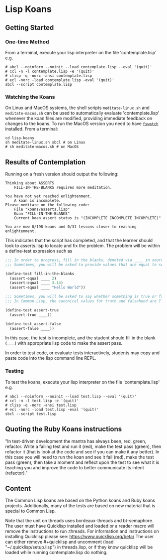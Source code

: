 # Lisp Koans

## Getting Started

### One-time Method

From a terminal, execute your lisp interpreter on the file 'contemplate.lisp' e.g.

    # abcl --noinform --noinit --load contemplate.lisp --eval '(quit)'
    # ccl -n -l contemplate.lisp -e '(quit)'
    # clisp -q -norc -ansi contemplate.lisp
    # ecl -norc -load contemplate.lisp -eval '(quit)'
    sbcl --script contemplate.lisp

### Watching the Koans

On Linux and MacOS systems, the shell scripts `meditate-linux.sh` and
`meditate-macos.sh` can be used to automatically evaluate 'contemplate.lisp'
whenever the koan files are modified, providing immediate feedback on changes
to the koans. To run the MacOS version you need to have
[`fswatch`](https://github.com/emcrisostomo/fswatch) installed. From a terminal:

    cd lisp-koans
    sh meditate-linux.sh sbcl # on Linux
    # sh meditate-macos.sh # on MacOS

## Results of Contemplation

Running on a fresh version should output the following:

```
Thinking about ASSERTS
    FILL-IN-THE-BLANKS requires more meditation.

You have not yet reached enlightenment.
    A koan is incomplete.
Please meditate on the following code:
    File "koans/asserts.lisp"
    Koan "FILL-IN-THE-BLANKS"
    Current koan assert status is "(INCOMPLETE INCOMPLETE INCOMPLETE)"

You are now 0/198 koans and 0/31 lessons closer to reaching enlightenment.
```

This indicates that the script has completed, and that the learner should look
to asserts.lisp to locate and fix the problem.  The problem will be within
a define-test expression such as

```lisp
;;; In order to progress, fill in the blanks, denoted via ____ in source code.
;;; Sometimes, you will be asked to provide values that are equal to something.

(define-test fill-in-the-blanks
  (assert-equal ____ 2)
  (assert-equal ____ 3.14)
  (assert-equal ____ "Hello World"))

;;; Sometimes, you will be asked to say whether something is true or false,
;;; In Common Lisp, the canonical values for truth and falsehood are T and NIL.

(define-test assert-true
  (assert-true ____))

(define-test assert-false
  (assert-false ____))
```

In this case, the test is incomplete, and the student should fill
in the blank (\_\_\_\_) with appropriate lisp code to make the assert pass.

In order to test code, or evaluate tests interactively, students may copy
and paste code into the lisp command line REPL.

### Testing

To test the koans, execute your lisp interpreter on the file 'contemplate.lisp' e.g.

    # abcl --noinform --noinit --load test.lisp --eval '(quit)'
    # ccl -n -l test.lisp -e '(quit)'
    # clisp -q -norc -ansi test.lisp
    # ecl -norc -load test.lisp -eval '(quit)'
    sbcl --script test.lisp

## Quoting the Ruby Koans instructions

   "In test-driven development the mantra has always been, red, green,
refactor. Write a failing test and run it (red), make the test pass (green),
then refactor it (that is look at the code and see if you can make it any
better). In this case you will need to run the koan and see it fail (red), make
the test pass (green), then take a moment and reflect upon the test to see what
it is teaching you and improve the code to better communicate its
intent (refactor)."

## Content

The Common Lisp koans are based on the Python koans and Ruby koans projects.
Additionally, many of the tests are based on new material that is special
to Common Lisp.

Note that the unit on threads uses bordeaux-threads and bt-semaphore.
The user must have Quicklisp installed and loaded or a reader macro
will remove the instructions to run :threads.
For information and instructions on installing Quicklisp
please see:
https://www.quicklisp.org/beta/
The user can either remove #+quicklisp and uncomment
(load "~/.quicklisp/setup.lisp") in threads.lisp, or  if they know
quicklisp will be loaded while running contemplate.lisp do nothing.
